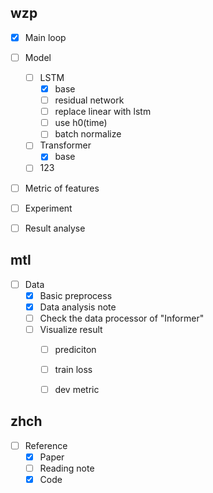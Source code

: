 ## wzp

* [X] Main loop
* [ ] Model
  * [ ] LSTM
    * [X] base
    * [ ] residual network
    * [ ] replace linear with lstm
    * [ ] use h0(time)
    * [ ] batch normalize
  * [ ] Transformer
    * [X] base
  * [ ] 123
* [ ] Metric of features
* [ ] Experiment
* [ ] Result analyse


## mtl

* [ ] Data
  * [X] Basic preprocess
  * [X] Data analysis note
  * [ ] Check the data processor of "Informer"
  * [ ] Visualize result
    * [ ] prediciton
    * [ ] train loss
    * [ ] dev metric


## zhch

* [ ] Reference
  * [X] Paper
  * [ ] Reading note
  * [X] Code
